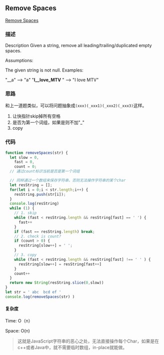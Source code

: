 ## Remove Spaces

[Remove Spaces](https://app.laicode.io/app/problem/281)

### 描述

Description
Given a string, remove all leading/trailing/duplicated empty spaces.

Assumptions:

The given string is not null.
Examples:

"__a" --> "a"
"__I__love_MTV__ " --> "I love MTV"

### 思路

和上一道题类似，可以将问题抽象成`(xxx)(_xxx1)(_xxx2)(_xxx3)`这样。

1. 让快指针skip掉所有空格
2. 是否为第一个词组，如果是则不加"_"
3. copy

### 代码

```js
function removeSpaces(str) {
  let slow = 0,
    fast = 0,
    count = 0;
  // 通过count标识当前是否是第一个词组

  // 同样通过一个数组来保存字符串，否则无法操作字符串的某个char
  let resString = [];
  for(let i = 0;i < str.length;i++) {
    resString.push(str[i]);
  }
  console.log(resString)
  while (1) {
    // 1. skip
    while (fast < resString.length && resString[fast] == ' ') {
      fast++
    }
    if (fast == resString.length) break;
    // 2. check is count?
    if (count > 0) {
      resString[slow++] = ' ';
    }
    // 3. copy
    while (fast < resString.length && resString[fast] !== ' ' ) {
      resString[slow++] = resString[fast++]
    }
    count++
  }
  return new String(resString.slice(0,slow))
}
let str = ' abc  bcd ef '
console.log(removeSpaces(str) )
```

#### 复杂度

Time: O（n）

Space: O(n)

> 这就是JavaScript字符串的恶心之处，无法直接操作每个Char，如果是在c++或者Java中，就不需要临时数组，in-place就能做。
